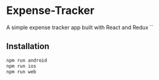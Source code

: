# Expense-Tracker
A simple expense tracker app built with React and Redux
``
## Installation
````bash
npm run android
npm run ios
npm run web
